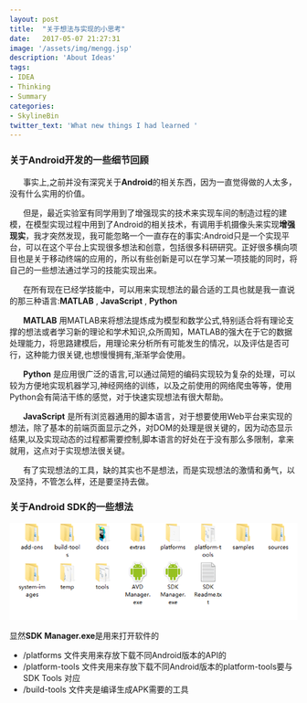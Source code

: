 ```yaml
---
layout: post
title:  "关于想法与实现的小思考"
date:   2017-05-07 21:27:31
image: '/assets/img/mengg.jsp'
description: 'About Ideas'
tags:
- IDEA
- Thinking
- Summary
categories:
- SkylineBin
twitter_text: 'What new things I had learned '
---
```


### 关于Android开发的一些细节回顾
&nbsp;&nbsp;&nbsp;&nbsp;&nbsp;&nbsp;事实上,之前并没有深究关于**Android**的相关东西，因为一直觉得做的人太多，没有什么实用的价值。  

&nbsp;&nbsp;&nbsp;&nbsp;&nbsp;&nbsp;但是，最近实验室有同学用到了增强现实的技术来实现车间的制造过程的建模，在模型实现过程中用到了Android的相关技术，有调用手机摄像头来实现**增强现实**，我才突然发现，我可能忽略一个一直存在的事实:Android只是一个实现平台，可以在这个平台上实现很多想法和创意，包括很多科研研究。正好很多横向项目也是关于移动终端的应用的，所以有些创新是可以在学习某一项技能的同时，将自己的一些想法通过学习的技能实现出来。  

&nbsp;&nbsp;&nbsp;&nbsp;&nbsp;&nbsp;在所有现在已经学技能中，可以用来实现想法的最合适的工具也就是我一直说的那三种语言:**MATLAB** , **JavaScript** , **Python**   

&nbsp;&nbsp;&nbsp;&nbsp;&nbsp;&nbsp;**MATLAB** 用MATLAB来将想法提炼成为模型和数学公式,特别适合将有理论支撑的想法或者学习新的理论和学术知识,众所周知，MATLAB的强大在于它的数据处理能力，将思路建模后，用理论来分析所有可能发生的情况，以及评估是否可行，这种能力很关键,也想慢慢拥有,渐渐学会使用。

&nbsp;&nbsp;&nbsp;&nbsp;&nbsp;&nbsp;**Python** 是应用很广泛的语言,可以通过简短的编码实现较为复杂的处理，可以较为方便地实现机器学习,神经网络的训练，以及之前使用的网络爬虫等等，使用Python会有简洁干练的感觉，对于快速实现想法有很大帮助。  

&nbsp;&nbsp;&nbsp;&nbsp;&nbsp;&nbsp;**JavaScript** 是所有浏览器通用的脚本语言，对于想要使用Web平台来实现的想法，除了基本的前端页面显示之外，对DOM的处理是很关键的，因为动态显示结果,以及实现动态的过程都需要控制,脚本语言的好处在于没有那么多限制，拿来就用，这点对于实现想法很关键。  

&nbsp;&nbsp;&nbsp;&nbsp;&nbsp;&nbsp;有了实现想法的工具，缺的其实也不是想法，而是实现想法的激情和勇气，以及坚持，不管怎么样，还是要坚持去做。

### 关于Android SDK的一些想法  

<img src="../assets/img/SummaryThinking/AndroidSDK.png">

显然**SDK Manager.exe**是用来打开软件的

- /platforms 文件夹用来存放下载不同Android版本的API的  
- /platform-tools 文件夹用来存放下载不同Android版本的platform-tools要与SDK Tools 对应  
- /build-tools 文件夹是编译生成APK需要的工具  

